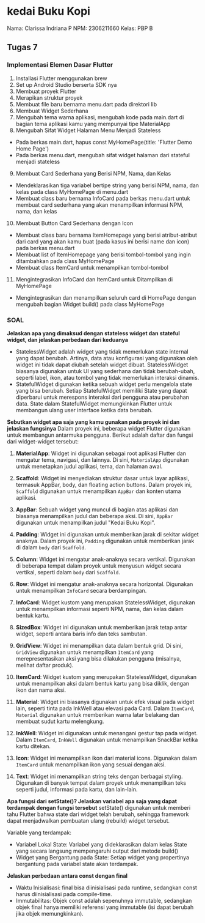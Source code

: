 # kedai Buku Kopi

Nama: Clarissa Indriana P
NPM: 2306211660
Kelas: PBP B

## Tugas 7

### Implementasi Elemen Dasar Flutter
1. Installasi Flutter menggunakan brew
2. Set up Android Studio berserta SDK nya
3. Membuat proyek Flutter
4. Merapikan struktur proyek
5. Membuat file baru bernama menu.dart pada direktori lib
6. Membuat Widget Sederhana
7. Mengubah tema warna aplikasi, mengubah kode pada main.dart di bagian tema aplikasi kamu yang mempunyai tipe MaterialApp
8. Mengubah Sifat Widget Halaman Menu Menjadi Stateless
- Pada berkas main.dart, hapus const MyHomePage(title: 'Flutter Demo Home Page')
- Pada berkas menu.dart, mengubah sifat widget halaman dari stateful menjadi stateless
9. Membuat Card Sederhana yang Berisi NPM, Nama, dan Kelas
- Mendeklarasikan tiga variabel bertipe string yang berisi NPM, nama, dan kelas pada class MyHomePage di menu.dart
- Membuat class baru bernama InfoCard pada berkas menu.dart untuk membuat card sederhana yang akan menampilkan informasi NPM, nama, dan kelas
10. Membuat Button Card Sederhana dengan Icon​
- Membuat class baru bernama ItemHomepage yang berisi atribut-atribut dari card yang akan kamu buat (pada kasus ini berisi name dan icon) pada berkas menu.dart
- Membuat list of ItemHomepage yang berisi tombol-tombol yang ingin ditambahkan pada class MyHomePage
- Membuat class ItemCard untuk menampilkan tombol-tombol
11. Mengintegrasikan InfoCard dan ItemCard untuk Ditampilkan di MyHomePage
- Mengintegrasikan dan menampilkan seluruh card di HomePage dengan mengubah bagian Widget build() pada class MyHomePage

### SOAL
**Jelaskan apa yang dimaksud dengan stateless widget dan stateful widget, dan jelaskan perbedaan dari keduanya**
- StatelessWidget adalah widget yang tidak memerlukan state internal yang dapat berubah. Artinya, data atau konfigurasi yang digunakan oleh widget ini tidak dapat diubah setelah widget dibuat. StatelessWidget biasanya digunakan untuk UI yang sederhana dan tidak berubah-ubah, seperti label, ikon, atau tombol yang tidak memerlukan interaksi dinamis.
- StatefulWidget digunakan ketika sebuah widget perlu mengelola state yang bisa berubah. Setiap StatefulWidget memiliki State yang dapat diperbarui untuk merespons interaksi dari pengguna atau perubahan data. State dalam StatefulWidget memungkinkan Flutter untuk membangun ulang user interface ketika data berubah.

**Sebutkan widget apa saja yang kamu gunakan pada proyek ini dan jelaskan fungsinya**
Dalam proyek ini, beberapa widget Flutter digunakan untuk membangun antarmuka pengguna. Berikut adalah daftar dan fungsi dari widget-widget tersebut:

1. **MaterialApp**: Widget ini digunakan sebagai root aplikasi Flutter dan mengatur tema, navigasi, dan lainnya. Di sini, `MaterialApp` digunakan untuk menetapkan judul aplikasi, tema, dan halaman awal.

2. **Scaffold**: Widget ini menyediakan struktur dasar untuk layar aplikasi, termasuk AppBar, body, dan floating action buttons. Dalam proyek ini, `Scaffold` digunakan untuk menampilkan `AppBar` dan konten utama aplikasi.

3. **AppBar**: Sebuah widget yang muncul di bagian atas aplikasi dan biasanya menampilkan judul dan beberapa aksi. Di sini, `AppBar` digunakan untuk menampilkan judul "Kedai Buku Kopi".

4. **Padding**: Widget ini digunakan untuk memberikan jarak di sekitar widget anaknya. Dalam proyek ini, `Padding` digunakan untuk memberikan jarak di dalam `body` dari `Scaffold`.

5. **Column**: Widget ini mengatur anak-anaknya secara vertikal. Digunakan di beberapa tempat dalam proyek untuk menyusun widget secara vertikal, seperti dalam `body` dari `Scaffold`.

6. **Row**: Widget ini mengatur anak-anaknya secara horizontal. Digunakan untuk menampilkan `InfoCard` secara berdampingan.

7. **InfoCard**: Widget kustom yang merupakan StatelessWidget, digunakan untuk menampilkan informasi seperti NPM, nama, dan kelas dalam bentuk kartu.

8. **SizedBox**: Widget ini digunakan untuk memberikan jarak tetap antar widget, seperti antara baris info dan teks sambutan.

9. **GridView**: Widget ini menampilkan data dalam bentuk grid. Di sini, `GridView` digunakan untuk menampilkan `ItemCard` yang merepresentasikan aksi yang bisa dilakukan pengguna (misalnya, melihat daftar produk).

10. **ItemCard**: Widget kustom yang merupakan StatelessWidget, digunakan untuk menampilkan aksi dalam bentuk kartu yang bisa diklik, dengan ikon dan nama aksi.

11. **Material**: Widget ini biasanya digunakan untuk efek visual pada widget lain, seperti tinta pada InkWell atau elevasi pada Card. Dalam `ItemCard`, `Material` digunakan untuk memberikan warna latar belakang dan membuat sudut kartu melengkung.

12. **InkWell**: Widget ini digunakan untuk menangani gestur tap pada widget. Dalam `ItemCard`, `InkWell` digunakan untuk menampilkan SnackBar ketika kartu ditekan.

13. **Icon**: Widget ini menampilkan ikon dari material icons. Digunakan dalam `ItemCard` untuk menampilkan ikon yang sesuai dengan aksi.

14. **Text**: Widget ini menampilkan string teks dengan berbagai styling. Digunakan di banyak tempat dalam proyek untuk menampilkan teks seperti judul, informasi pada kartu, dan lain-lain.

**Apa fungsi dari setState()? Jelaskan variabel apa saja yang dapat terdampak dengan fungsi tersebut**
setState() digunakan untuk memberi tahu Flutter bahwa state dari widget telah berubah, sehingga framework dapat menjadwalkan pembuatan ulang (rebuild) widget tersebut.

Variable yang terdampak:
- Variabel Lokal State: Variabel yang dideklarasikan dalam kelas State yang secara langsung mempengaruhi output dari metode build()
- Widget yang Bergantung pada State: Setiap widget yang propertinya bergantung pada variabel state akan terdampak.

**Jelaskan perbedaan antara const dengan final**
- Waktu Inisialisasi: final bisa diinisialisasi pada runtime, sedangkan const harus diinisialisasi pada compile-time.
- Immutabilitas: Objek const adalah sepenuhnya immutable, sedangkan objek final hanya memiliki referensi yang immutable (isi dapat berubah jika objek memungkinkan).
